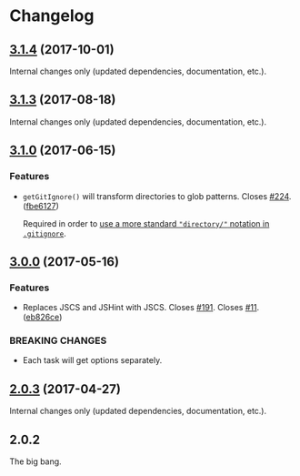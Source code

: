 Changelog
=========

## [3.1.4](https://github.com/ckeditor/ckeditor5-dev/compare/@ckeditor/ckeditor5-dev-lint@3.1.3...@ckeditor/ckeditor5-dev-lint@3.1.4) (2017-10-01)

Internal changes only (updated dependencies, documentation, etc.).

## [3.1.3](https://github.com/ckeditor/ckeditor5-dev/compare/@ckeditor/ckeditor5-dev-lint@3.1.0...@ckeditor/ckeditor5-dev-lint@3.1.3) (2017-08-18)

Internal changes only (updated dependencies, documentation, etc.).

## [3.1.0](https://github.com/ckeditor/ckeditor5-dev/compare/@ckeditor/ckeditor5-dev-lint@3.0.0...@ckeditor/ckeditor5-dev-lint@3.1.0) (2017-06-15)

### Features

* `getGitIgnore()` will transform directories to glob patterns. Closes [#224](https://github.com/ckeditor/ckeditor5-dev/issues/224). ([fbe6127](https://github.com/ckeditor/ckeditor5-dev/commit/fbe6127))

  Required in order to [use a more standard `"directory/"` notation in `.gitignore`](https://github.com/ckeditor/ckeditor5/issues/456).


## [3.0.0](https://github.com/ckeditor/ckeditor5-dev/compare/@ckeditor/ckeditor5-dev-lint@2.0.3...@ckeditor/ckeditor5-dev-lint@3.0.0) (2017-05-16)

### Features

* Replaces JSCS and JSHint with JSCS. Closes [#191](https://github.com/ckeditor/ckeditor5-dev/issues/191). Closes [#11](https://github.com/ckeditor/ckeditor5-dev/issues/11). ([eb826ce](https://github.com/ckeditor/ckeditor5-dev/commit/eb826ce))

### BREAKING CHANGES

* Each task will get options separately.


## [2.0.3](https://github.com/ckeditor/ckeditor5-dev/compare/@ckeditor/ckeditor5-dev-lint@2.0.2...@ckeditor/ckeditor5-dev-lint@2.0.3) (2017-04-27)

Internal changes only (updated dependencies, documentation, etc.).


## 2.0.2

The big bang.
